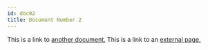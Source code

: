 ```yaml
---
id: doc02
title: Document Number 2
---
```


This is a link to [another document.](doc3.md) This is a link to an [external page.](http://www.example.com/)
